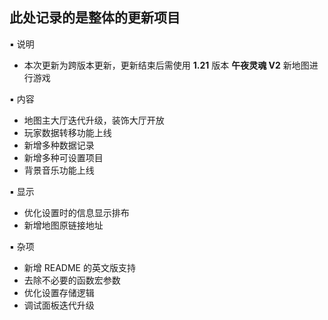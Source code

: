 ## 此处记录的是整体的更新项目
▪ 说明
- 本次更新为跨版本更新，更新结束后需使用 **1.21** 版本 **午夜灵魂 V2** 新地图进行游戏

▪ 内容
- 地图主大厅迭代升级，装饰大厅开放
- 玩家数据转移功能上线
- 新增多种数据记录
- 新增多种可设置项目
- 背景音乐功能上线

▪ 显示
- 优化设置时的信息显示排布
- 新增地图原链接地址

▪ 杂项
- 新增 README 的英文版支持
- 去除不必要的函数宏参数
- 优化设置存储逻辑
- 调试面板迭代升级